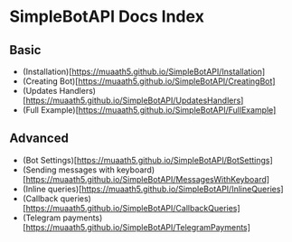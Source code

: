 # SimpleBotAPI Docs Index
## Basic
- (Installation)[https://muaath5.github.io/SimpleBotAPI/Installation]
- (Creating Bot)[https://muaath5.github.io/SimpleBotAPI/CreatingBot]
- (Updates Handlers)[https://muaath5.github.io/SimpleBotAPI/UpdatesHandlers]
- (Full Example)[https://muaath5.github.io/SimpleBotAPI/FullExample]

## Advanced
- (Bot Settings)[https://muaath5.github.io/SimpleBotAPI/BotSettings]
- (Sending messages with keyboard)[https://muaath5.github.io/SimpleBotAPI/MessagesWithKeyboard]
- (Inline queries)[https://muaath5.github.io/SimpleBotAPI/InlineQueries]
- (Callback queries)[https://muaath5.github.io/SimpleBotAPI/CallbackQueries]
- (Telegram payments)[https://muaath5.github.io/SimpleBotAPI/TelegramPayments]